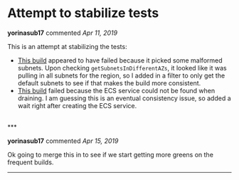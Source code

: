 # Attempt to stabilize tests

**yorinasub17** commented *Apr 11, 2019*

This is an attempt at stabilizing the tests:

- [This build](https://circleci.com/gh/gruntwork-io/cloud-nuke/9036) appeared to have failed because it picked some malformed subnets. Upon checking `getSubnetsInDifferentAZs`, it looked like it was pulling in all subnets for the region, so I added in a filter to only get the default subnets to see if that makes the build more consistent.
- [This build](https://circleci.com/gh/gruntwork-io/cloud-nuke/9020) failed because the ECS service could not be found when draining. I am guessing this is an eventual consistency issue, so added a wait right after creating the ECS service.
<br />
***


**yorinasub17** commented *Apr 15, 2019*

Ok going to merge this in to see if we start getting more greens on the frequent builds.
***

